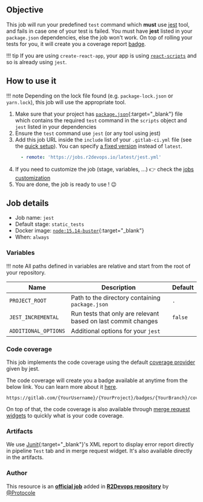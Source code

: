 ## Objective

This job will run your predefined `test` command which **must** use [jest](https://jestjs.io/) tool, and fails in case one of
your test is failed. You must have **jest** listed in your `package.json` dependencies, else the job won't work.
On top of rolling your tests for you, it will create you a coverage report
[badge](https://docs.gitlab.com/ee/user/project/badges.html).

!!! tip
    If you are using `create-react-app`, your app is using 
    [`react-scripts`](https://github.com/facebook/create-react-app/tree/master/packages/react-scripts) and so is already
    using `jest`.

## How to use it

!!! note
    Depending on the lock file found (e.g. `package-lock.json` or `yarn.lock`), this job will use
    the appropriate tool.

1. Make sure that your project has 
   [`package.json`](https://docs.npmjs.com/cli/v6/configuring-npm/package-json){:target="_blank"}
   file which contains the required `test` command in the `scripts` object and `jest` listed in your dependencies
2. Ensure the `test` command use  `jest` (or any tool using jest)
1. Add this job URL inside the `include` list of your `.gitlab-ci.yml` file (see the 
   [quick setup](/use-the-hub/#quick-setup)). You can specify [a fixed version](#changelog) instead of `latest`.
    ```yaml
      - remote: 'https://jobs.r2devops.io/latest/jest.yml'
    ```
3. If you need to customize the job (stage, variables, ...) 👉 check the [jobs
   customization](/use-the-hub/#jobs-customization)
4. You are done, the job is ready to use ! 😉


## Job details

* Job name: `jest`
* Default stage: `static_tests`
* Docker image: [`node:15.14-buster`](https://hub.docker.com/_/node){:target="_blank"}
* When: `always`


### Variables

!!! note
    All paths defined in variables are relative and start from the root of your
    repository.

| Name | Description | Default |
| ---- | ----------- | ------- |
| `PROJECT_ROOT` | Path to the directory containing `package.json`  | `.` |
| `JEST_INCREMENTAL` | Run tests that only are relevant based on last commit changes | `false` |
| `ADDITIONAL_OPTIONS` | Additional options for your `jest` | ` ` |


### Code coverage 

This job implements the code coverage using the default 
[coverage provider](https://jestjs.io/docs/cli#--coverageproviderprovider)
given by jest.

The code coverage will create you a badge available at anytime from the below link. You can learn more
about it [here](https://docs.gitlab.com/ee/ci/pipelines/settings.html#pipeline-badges).
```
https://gitlab.com/{YourUsername}/{YourProject}/badges/{YourBranch}/coverage.svg
```

On top of that, the code coverage is also available through
[merge request widgets](https://docs.gitlab.com/ee/ci/pipelines/settings.html#test-coverage-parsing)
to quickly what is your code coverage.
### Artifacts

We use [Junit](https://junit.org/junit5/){:target="_blank"}'s XML report to display error report
directly in pipeline `Test` tab and in merge request widget. It's also available directly in the artifacts.




### Author
This resource is an **[official job](https://docs.r2devops.io/faq-labels/)** added in [**R2Devops repository**](https://gitlab.com/r2devops/hub) by [@Protocole](https://gitlab.com/Protocole)